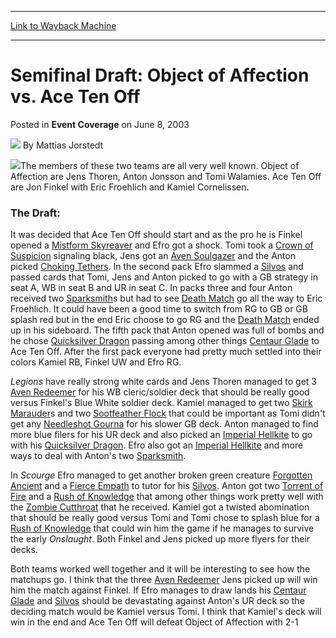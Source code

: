 
---
[Link to Wayback Machine](https://web.archive.org/web/20220703142439/https://magic.wizards.com/en/articles/archive/event-coverage/semifinal-draft-object-affection-vs-ace-ten-2003-06-08)

[_metadata_:author]:- "Mattias Jorstedt"
[_metadata_:description]:- "The members of these two teams are all very well known. Object of Affection are Jens Thoren, Anton Jonsson and Tomi Walamies. Ace Ten Off are Jon Finkel with Eric Froehlich and Kamiel Cornelissen. The Draft:It was decided that Ace Ten Off should start and as the pro he is Finkel opened a Mistform Skyreaver and Efro got a shock. Tomi took a Crown of Suspicion signaling black,"
[_metadata_:generator]:- "Drupal 7 (http://drupal.org)"
[_metadata_:node]:- "770286"
[_metadata_:publish_date]:- "2003-06-08"
[_metadata_:source]:- "div-main-content"
[_metadata_:title]:- "Semifinal Draft: Object of Affection vs. Ace Ten Off"
[_metadata_:wayback_capture_timestamp]:- "2022-07-03 14:24:39"
[_metadata_:wayback_raw_url]:- "https://web.archive.org/web/20220703142439id_/https://magic.wizards.com/en/articles/archive/event-coverage/semifinal-draft-object-affection-vs-ace-ten-2003-06-08"
[_metadata_:wayback_url]:- "https://magic.wizards.com/en/articles/archive/event-coverage/semifinal-draft-object-affection-vs-ace-ten-2003-06-08"
---


Semifinal Draft: Object of Affection vs. Ace Ten Off
====================================================



 Posted in **Event Coverage**
 on June 8, 2003 






![](https://media.magic.wizards.com/styles/auth_small/public/generic-avatar-150_239.png)
By Mattias Jorstedt











![](https://media.magic.wizards.com/image_legacy_migration/sideboard/images/gpams03/a880.jpg)The members of these two teams are all very well known. Object of Affection are Jens Thoren, Anton Jonsson and Tomi Walamies. Ace Ten Off are Jon Finkel with Eric Froehlich and Kamiel Cornelissen. 

### The Draft:

It was decided that Ace Ten Off should start and as the pro he is Finkel opened a [Mistform Skyreaver](https://gatherer.wizards.com/Pages/Card/Details.aspx?name=Mistform+Skyreaver) and Efro got a shock. Tomi took a [Crown of Suspicion](https://gatherer.wizards.com/Pages/Card/Details.aspx?name=Crown+of+Suspicion) signaling black, Jens got an [Aven Soulgazer](https://gatherer.wizards.com/Pages/Card/Details.aspx?name=Aven+Soulgazer) and the Anton picked [Choking Tethers](https://gatherer.wizards.com/Pages/Card/Details.aspx?name=Choking+Tethers). In the second pack Efro slammed a [Silvos](https://gatherer.wizards.com/Pages/Card/Details.aspx?name=Silvos) and passed cards that Tomi, Jens and Anton picked to go with a GB strategy in seat A, WB in seat B and UR in seat C. In packs three and four Anton received two [Sparksmith](https://gatherer.wizards.com/Pages/Card/Details.aspx?name=Sparksmith)s but had to see [Death Match](https://gatherer.wizards.com/Pages/Card/Details.aspx?name=Death+Match) go all the way to Eric Froehlich. It could have been a good time to switch from RG to GB or GB splash red but in the end Eric choose to go RG and the [Death Match](https://gatherer.wizards.com/Pages/Card/Details.aspx?name=Death+Match) ended up in his sideboard. The fifth pack that Anton opened was full of bombs and he chose [Quicksilver Dragon](https://gatherer.wizards.com/Pages/Card/Details.aspx?name=Quicksilver+Dragon) passing among other things [Centaur Glade](https://gatherer.wizards.com/Pages/Card/Details.aspx?name=Centaur+Glade) to Ace Ten Off. After the first pack everyone had pretty much settled into their colors Kamiel RB, Finkel UW and Efro RG. 

*Legions* have really strong white cards and Jens Thoren managed to get 3 [Aven Redeemer](https://gatherer.wizards.com/Pages/Card/Details.aspx?name=Aven+Redeemer) for his WB cleric/soldier deck that should be really good versus Finkel's Blue White soldier deck. Kamiel managed to get two [Skirk Marauder](https://gatherer.wizards.com/Pages/Card/Details.aspx?name=Skirk+Marauder)s and two [Sootfeather Flock](https://gatherer.wizards.com/Pages/Card/Details.aspx?name=Sootfeather+Flock) that could be important as Tomi didn't get any [Needleshot Gourna](https://gatherer.wizards.com/Pages/Card/Details.aspx?name=Needleshot+Gourna) for his slower GB deck. Anton managed to find more blue filers for his UR deck and also picked an [Imperial Hellkite](https://gatherer.wizards.com/Pages/Card/Details.aspx?name=Imperial+Hellkite) to go with his [Quicksilver Dragon](https://gatherer.wizards.com/Pages/Card/Details.aspx?name=Quicksilver+Dragon). Efro also got an [Imperial Hellkite](https://gatherer.wizards.com/Pages/Card/Details.aspx?name=Imperial+Hellkite) and more ways to deal with Anton's two [Sparksmith](https://gatherer.wizards.com/Pages/Card/Details.aspx?name=Sparksmith). 

In *Scourge* Efro managed to get another broken green creature [Forgotten Ancient](https://gatherer.wizards.com/Pages/Card/Details.aspx?name=Forgotten+Ancient) and a [Fierce Empath](https://gatherer.wizards.com/Pages/Card/Details.aspx?name=Fierce+Empath) to tutor for his [Silvos](https://gatherer.wizards.com/Pages/Card/Details.aspx?name=Silvos). Anton got two [Torrent of Fire](https://gatherer.wizards.com/Pages/Card/Details.aspx?name=Torrent+of+Fire) and a [Rush of Knowledge](https://gatherer.wizards.com/Pages/Card/Details.aspx?name=Rush+of+Knowledge) that among other things work pretty well with the [Zombie Cutthroat](https://gatherer.wizards.com/Pages/Card/Details.aspx?name=Zombie+Cutthroat) that he received. Kamiel got a twisted abomination that should be really good versus Tomi and Tomi chose to splash blue for a [Rush of Knowledge](https://gatherer.wizards.com/Pages/Card/Details.aspx?name=Rush+of+Knowledge) that could win him the game if he manages to survive the early *Onslaught*. Both Finkel and Jens picked up more flyers for their decks. 

Both teams worked well together and it will be interesting to see how the matchups go. I think that the three [Aven Redeemer](https://gatherer.wizards.com/Pages/Card/Details.aspx?name=Aven+Redeemer) Jens picked up will win him the match against Finkel. If Efro manages to draw lands his [Centaur Glade](https://gatherer.wizards.com/Pages/Card/Details.aspx?name=Centaur+Glade) and [Silvos](https://gatherer.wizards.com/Pages/Card/Details.aspx?name=Silvos) should be devastating against Anton's UR deck so the deciding match would be Kamiel versus Tomi. I think that Kamiel's deck will win in the end and Ace Ten Off will defeat Object of Affection with 2-1 







